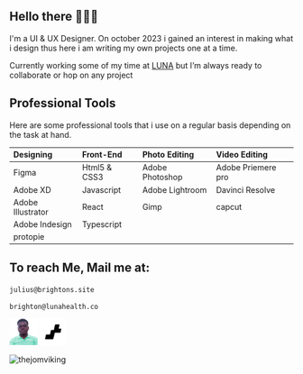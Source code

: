 ## Hello there 🙋🏾‍♂️

I'm a UI & UX Designer.
On october 2023 i gained an interest in making what i design thus here i am writing my own projects one at a time.

[LUNA]: https://lunafrica.com
Currently working some of my time at [LUNA] but I’m always ready to collaborate or hop on any project<br/>

## Professional Tools
Here are some professional tools that i use on a regular basis depending on the task at hand.

| Designing | Front-End | Photo Editing | Video Editing |
| :-----------| :----------- | :-------------- | :----------------- |
| Figma | Html5 & CSS3 | Adobe Photoshop | Adobe Priemere pro |
| Adobe XD | Javascript | Adobe Lightroom | Davinci Resolve |
| Adobe Illustrator | React | Gimp | capcut |
| Adobe Indesign | Typescript | | |
| protopie | | | |

## To reach Me, Mail me at:
```
julius@brightons.site
```
```
brighton@lunahealth.co
```
<a href="https://julius.brightons.site"><img src="Public/admin.png" width="50px"><a/>
<a href="https://brightons.site"><img src="Public/LOGO.png" width="47.5px"><a/>

<a href="https://www.buymeacoffee.com/thejomviking"><img align="left" src="https://cdn.buymeacoffee.com/buttons/v2/default-yellow.png" width="150px" alt="thejomviking"/></a>
